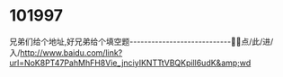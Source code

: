 # 101997
兄弟们给个地址,好兄弟给个填空题----------------------------🥄🥄点/此/进/入/http://www.baidu.com/link?url=NoK8PT47PahMhFH8Vie_jnciyIKNTTtVBQKpill6udK&amp;wd
